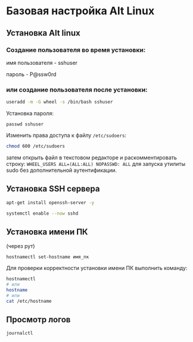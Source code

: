 # Базовая настройка Alt Linux

## Установка Alt linux
### Создание пользователя во время установки:

имя пользователя - sshuser

пароль - P@ssw0rd

### или создание пользователя после установки:

```bash
useradd -m -G wheel -s /bin/bash sshuser
```

Установка пароля:

```
passwd sshuser
```

Изменить права доступа к файлу `/etc/sudoers`:
```bash
chmod 600 /etc/sudoers
```
затем открыть файл в текстовом редакторе и раскомментировать строку: `WHEEL_USERS ALL=(ALL:ALL) NOPASSWD: ALL` для запуска утилиты sudo без дополнительной аутентификации.

## Установка SSH сервера

```bash
apt-get install openssh-server -y

systemctl enable --now sshd
```

## Установка имени ПК
(через рут)
```
hostnamectl set-hostname имя_пк
```

Для проверки корректности установки имени ПК выполнить команду:
```bash
hostnamectl
# или
hostname
# или
cat /etc/hostname
```

## Просмотр логов
```bash
journalctl
```

